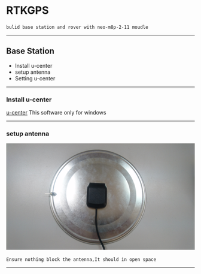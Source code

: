 # RTKGPS
    bulid base station and rover with neo-m8p-2-11 moudle
* * *


## Base Station
* Install u-center 
* setup antenna 
* Setting u-center
* * *

### Install u-center 
[u-center](https://www.u-blox.com/en/product/u-center)
    This software only for windows
* * *

### setup antenna
![image](https://github.com/Bo-Zhang-Lin/RTKGPS/blob/master/DSC_0081.JPG)
    
    
    Ensure nothing block the antenna,It should in open space
* * *
    
    
